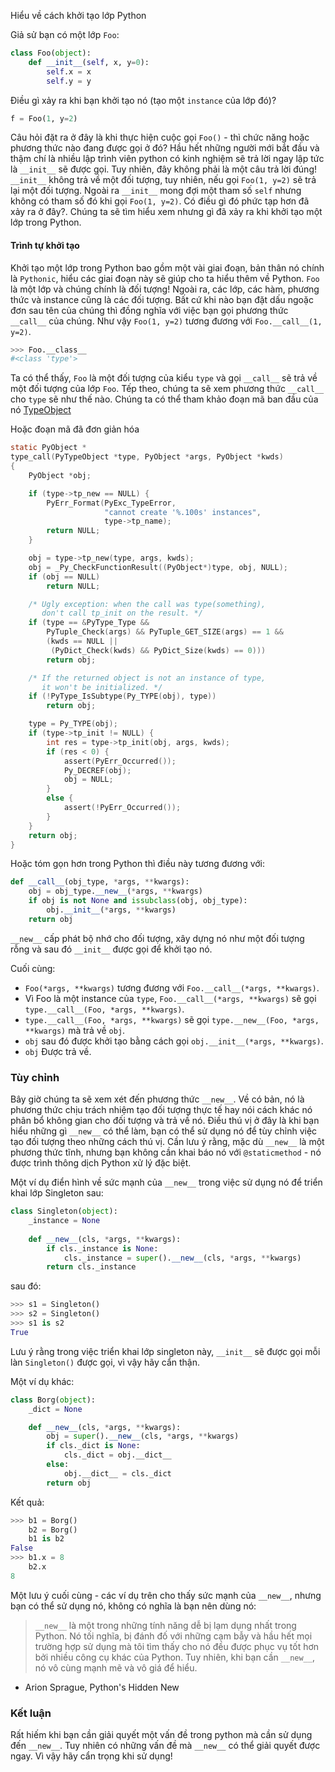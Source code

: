 Hiểu về cách khởi tạo lớp Python

Giả sử bạn có một lớp `Foo`:
```py
class Foo(object):
    def __init__(self, x, y=0):
        self.x = x
        self.y = y
```
Điều gì xảy ra khi bạn khởi tạo nó (tạo một `instance` của lớp đó)?
```py
f = Foo(1, y=2)
```
Câu hỏi đặt ra ở đây là khi thực hiện cuộc gọi `Foo()` - thì chức năng hoặc phương thức nào đang được gọi ở đó?
Hầu hết những người mới bắt đầu và thậm chí là nhiều lập trình viên python có kinh nghiệm sẽ trả lời ngay lập tức là `__init__` sẽ được gọi. Tuy nhiên, đây không phải là một câu trả lời đúng!
`__init__` không trả về một đối tượng, tuy nhiên, nếu gọi `Foo(1, y=2)` sẽ trả lại một đối tượng. Ngoài ra `__init__` mong đợi một tham số `self` nhưng không có tham số đó khi gọi `Foo(1, y=2)`. Có điều gì đó phức tạp hơn đã xảy ra ở đây?. Chúng ta sẽ tìm hiểu xem nhưng gì đã xảy ra khi khởi tạo một lớp trong Python.

#### Trình tự khởi tạo

Khởi tạo một lớp trong Python bao gồm một vài giai đoạn, bản thân nó chính là `Pythonic`, hiểu các giai đoạn này sẽ giúp cho ta hiểu thêm về Python.
`Foo` là một lớp và chúng chính là đối tượng! Ngoài ra, các lớp, các hàm, phương thức và instance cũng là các đối tượng. Bất cứ khi nào bạn đặt dấu ngoặc đơn sau tên của chúng thì đồng nghĩa với việc bạn gọi phương thức `__call__` của chúng.
Như vậy `Foo(1, y=2)` tương đương với `Foo.__call__(1, y=2)`. 

```py
>>> Foo.__class__
#<class 'type'>
```
Ta có thể thấy, `Foo` là một đối tượng của kiểu `type` và gọi `__call__` sẽ trả về một đối tượng của lớp `Foo`. Tếp theo, chúng ta sẽ xem phương thức `__call__` cho `type` sẽ như thế nào.
Chúng ta có thể tham khảo đoạn mã ban đầu của nó [TypeObject](https://github.com/python/cpython/blob/master/Objects/typeobject.c#L876)

Hoặc đoạn mã đã đơn giản hóa

```c
static PyObject *
type_call(PyTypeObject *type, PyObject *args, PyObject *kwds)
{
    PyObject *obj;

    if (type->tp_new == NULL) {
        PyErr_Format(PyExc_TypeError,
                     "cannot create '%.100s' instances",
                     type->tp_name);
        return NULL;
    }

    obj = type->tp_new(type, args, kwds);
    obj = _Py_CheckFunctionResult((PyObject*)type, obj, NULL);
    if (obj == NULL)
        return NULL;

    /* Ugly exception: when the call was type(something),
       don't call tp_init on the result. */
    if (type == &PyType_Type &&
        PyTuple_Check(args) && PyTuple_GET_SIZE(args) == 1 &&
        (kwds == NULL ||
         (PyDict_Check(kwds) && PyDict_Size(kwds) == 0)))
        return obj;

    /* If the returned object is not an instance of type,
       it won't be initialized. */
    if (!PyType_IsSubtype(Py_TYPE(obj), type))
        return obj;

    type = Py_TYPE(obj);
    if (type->tp_init != NULL) {
        int res = type->tp_init(obj, args, kwds);
        if (res < 0) {
            assert(PyErr_Occurred());
            Py_DECREF(obj);
            obj = NULL;
        }
        else {
            assert(!PyErr_Occurred());
        }
    }
    return obj;
}
```
Hoặc tóm gọn hơn trong Python thì điều này tương đương với:
```py
def __call__(obj_type, *args, **kwargs):
    obj = obj_type.__new__(*args, **kwargs)
    if obj is not None and issubclass(obj, obj_type):
        obj.__init__(*args, **kwargs)
    return obj
```
`__new__` cấp phát bộ nhớ cho đối tượng, xây dựng nó như một đối tượng rỗng và sau đó `__init__` được gọi để khởi tạo nó.

Cuối cùng:

+ `Foo(*args, **kwargs)` tương đương với `Foo.__call__(*args, **kwargs)`.
+ Vì Foo là một instance của `type`, `Foo.__call__(*args, **kwargs)` sẽ gọi `type.__call__(Foo, *args, **kwargs)`.
+ `type.__call__(Foo, *args, **kwargs)` sẽ gọi `type.__new__(Foo, *args, **kwargs)` mà trả về `obj`.
+ `obj` sau đó được khởi tạo bằng cách gọi `obj.__init__(*args, **kwargs)`.
+ `obj` Được trả về.

### Tùy chỉnh

Bây giờ chúng ta sẽ xem xét đến phương thức `__new__`. Về có bản, nó là phương thức chịu trách nhiệm tạo đối tượng thực tế hay nói cách khác nó phân bổ không gian cho đối tượng và trả về nó. Điều thú vị ở đây là khi bạn hiểu những gì `__new__` có thể làm, bạn có thể sử dụng nó để tùy chỉnh việc tạo đối tượng theo những cách thú vị. Cần lưu ý rằng, mặc dù `__new__` là một phương thức tĩnh, nhưng bạn không cần khai báo nó với `@staticmethod` - nó được trình thông dịch Python xử lý đặc biệt.

Một ví dụ điển hình về sức mạnh của `__new__` trong việc sử dụng nó để triển khai lớp Singleton sau:

```py
class Singleton(object):
    _instance = None
    
    def __new__(cls, *args, **kwargs):
        if cls._instance is None:
            cls._instance = super().__new__(cls, *args, **kwargs)
        return cls._instance
```
sau đó:
```py
>>> s1 = Singleton()
>>> s2 = Singleton()
>>> s1 is s2
True
```
Lưu ý rằng trong việc triển khai lớp singleton này, `__init__` sẽ được gọi mỗi làn `Singleton()` được gọi, vì vậy hãy cẩn thận.

Một ví dụ khác:
```py
class Borg(object):
    _dict = None

    def __new__(cls, *args, **kwargs):
        obj = super().__new__(cls, *args, **kwargs)
        if cls._dict is None:
            cls._dict = obj.__dict__
        else:
            obj.__dict__ = cls._dict
        return obj
```
Kết quả:
```py
>>> b1 = Borg()
    b2 = Borg()
    b1 is b2
False
>>> b1.x = 8
    b2.x
8
```

Một lưu ý cuối cùng - các ví dụ trên cho thấy sức mạnh của `__new__`, nhưng bạn có thể sử dụng nó, không có nghĩa là bạn nên dùng nó:

> `__new__` là một trong những tính năng dễ bị lạm dụng nhất trong Python. Nó tối nghĩa, bị đánh đố với những cạm bẫy và hầu hết mọi trường hợp sử dụng mà tôi tìm thấy cho nó đều được phục vụ tốt hơn bởi nhiều công cụ khác của Python. Tuy nhiên, khi bạn cần `__new__`, nó vô cùng mạnh mẽ và vô giá để hiểu.
- Arion Sprague, Python's Hidden New

### Kết luận 

Rất hiếm khi bạn cần giải quyết một vấn đề trong python mà cần sử dụng đến `__new__`. Tuy nhiên có những vấn đề mà `__new__` có thể giải quyết được ngay. Vì vậy hãy cẩn trọng khi sử dụng!
